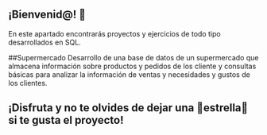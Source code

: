 ## ¡Bienvenid@! 👋

En este apartado encontrarás proyectos y ejercicios de todo tipo desarrollados en SQL.

##Supermercado
Desarrollo de una base de datos de un supermercado que almacena información sobre productos y pedidos de los cliente y consultas básicas para analizar la información de ventas y necesidades y gustos de los clientes.

## ¡Disfruta y no te olvides de dejar una 🌟estrella🌟 si te gusta el proyecto!

